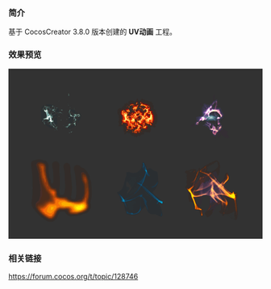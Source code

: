 ### 简介
基于 CocosCreator 3.8.0 版本创建的 **UV动画** 工程。

### 效果预览
![image](../../../gif/202207/2022072101.gif)

### 相关链接 
https://forum.cocos.org/t/topic/128746